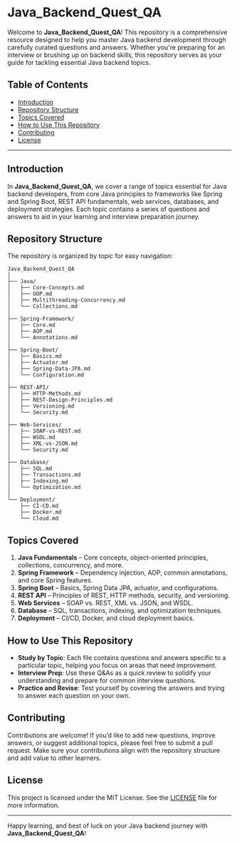 # Java_Backend_Quest_QA

Welcome to **Java_Backend_Quest_QA**! This repository is a comprehensive resource designed to help you master Java backend development through carefully curated questions and answers. Whether you're preparing for an interview or brushing up on backend skills, this repository serves as your guide for tackling essential Java backend topics.

## Table of Contents
- [Introduction](#introduction)
- [Repository Structure](#repository-structure)
- [Topics Covered](#topics-covered)
- [How to Use This Repository](#how-to-use-this-repository)
- [Contributing](#contributing)
- [License](#license)

---

## Introduction

In **Java_Backend_Quest_QA**, we cover a range of topics essential for Java backend developers, from core Java principles to frameworks like Spring and Spring Boot, REST API fundamentals, web services, databases, and deployment strategies. Each topic contains a series of questions and answers to aid in your learning and interview preparation journey.

## Repository Structure

The repository is organized by topic for easy navigation:

```plaintext
Java_Backend_Quest_QA
│
├── Java/
│   ├── Core-Concepts.md
│   ├── OOP.md
│   ├── Multithreading-Concurrency.md
│   └── Collections.md
│
├── Spring-Framework/
│   ├── Core.md
│   ├── AOP.md
│   └── Annotations.md
│
├── Spring-Boot/
│   ├── Basics.md
│   ├── Actuator.md
│   ├── Spring-Data-JPA.md
│   └── Configuration.md
│
├── REST-API/
│   ├── HTTP-Methods.md
│   ├── REST-Design-Principles.md
│   ├── Versioning.md
│   └── Security.md
│
├── Web-Services/
│   ├── SOAP-vs-REST.md
│   ├── WSDL.md
│   ├── XML-vs-JSON.md
│   └── Security.md
│
├── Database/
│   ├── SQL.md
│   ├── Transactions.md
│   ├── Indexing.md
│   └── Optimization.md
│
└── Deployment/
    ├── CI-CD.md
    ├── Docker.md
    └── Cloud.md
```


## Topics Covered

1. **Java Fundamentals** – Core concepts, object-oriented principles, collections, concurrency, and more.
2. **Spring Framework** – Dependency injection, AOP, common annotations, and core Spring features.
3. **Spring Boot** – Basics, Spring Data JPA, actuator, and configurations.
4. **REST API** – Principles of REST, HTTP methods, security, and versioning.
5. **Web Services** – SOAP vs. REST, XML vs. JSON, and WSDL.
6. **Database** – SQL, transactions, indexing, and optimization techniques.
7. **Deployment** – CI/CD, Docker, and cloud deployment basics.

## How to Use This Repository

- **Study by Topic**: Each file contains questions and answers specific to a particular topic, helping you focus on areas that need improvement.
- **Interview Prep**: Use these Q&As as a quick review to solidify your understanding and prepare for common interview questions.
- **Practice and Revise**: Test yourself by covering the answers and trying to answer each question on your own.

## Contributing

Contributions are welcome! If you’d like to add new questions, improve answers, or suggest additional topics, please feel free to submit a pull request. Make sure your contributions align with the repository structure and add value to other learners.

## License

This project is licensed under the MIT License. See the [LICENSE](LICENSE) file for more information.

---

Happy learning, and best of luck on your Java backend journey with **Java_Backend_Quest_QA**!


   
